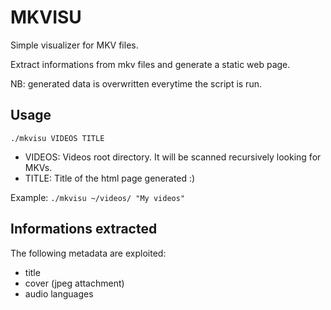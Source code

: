 MKVISU
======

Simple visualizer for MKV files.

Extract informations from mkv files and generate a static web page.

NB: generated data is overwritten everytime the script is run.


Usage
-----
`./mkvisu VIDEOS TITLE`
- VIDEOS: Videos root directory. It will be scanned recursively looking for
  MKVs.
- TITLE: Title of the html page generated :)

Example:
`./mkvisu ~/videos/ "My videos"`

Informations extracted
----------------------
The following metadata are exploited:
- title
- cover (jpeg attachment)
- audio languages
